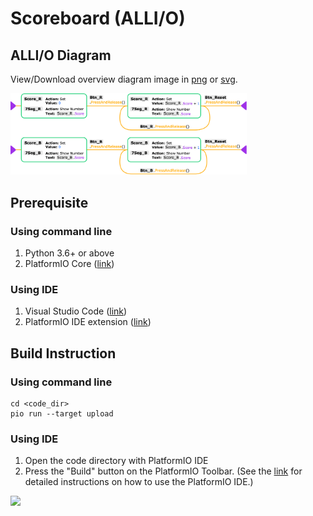 # Scoreboard (ALLI/O)

## ALLI/O Diagram

View/Download overview diagram image in [png](diagram/score_board.png) or [svg](diagram/score_board.svg).

<img src="diagram/score_board.png" width=75% height=75%>

## Prerequisite

### Using command line

1. Python 3.6+ or above
2. PlatformIO Core ([link](https://docs.platformio.org/en/latest/core/installation/index.html))

### Using IDE

1. Visual Studio Code ([link](https://code.visualstudio.com))
1. PlatformIO IDE extension ([link](https://platformio.org/platformio-ide))

## Build Instruction

### Using command line

```Shell
cd <code_dir>
pio run --target upload
```

### Using IDE

1. Open the code directory with PlatformIO IDE
1. Press the "Build" button on the PlatformIO Toolbar. (See the [link](https://docs.platformio.org/en/latest/integration/ide/vscode.html#quick-start) for detailed instructions on how to use the PlatformIO IDE.)

![](https://docs.platformio.org/en/latest/_images/platformio-ide-vscode-build-project.png)